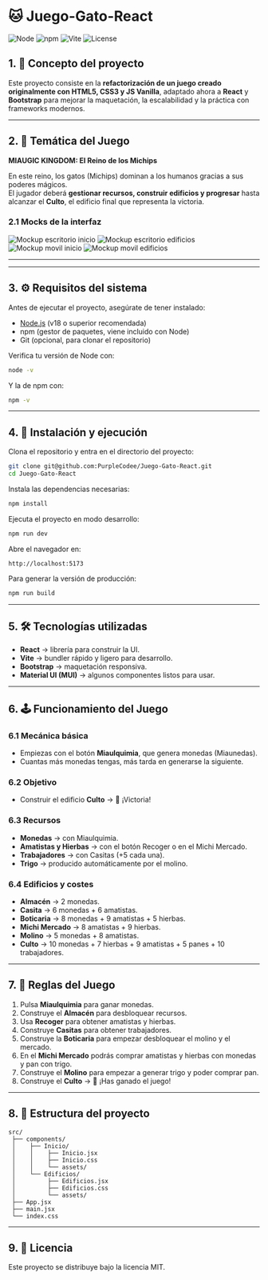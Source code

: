 # 🐱 Juego-Gato-React

![Node](https://img.shields.io/badge/Node.js-18.x-green)
![npm](https://img.shields.io/badge/npm-9.x-red)
![Vite](https://img.shields.io/badge/Vite-React-blueviolet)
![License](https://img.shields.io/badge/license-MIT-yellow)

## 1. 📌 Concepto del proyecto
Este proyecto consiste en la **refactorización de un juego creado originalmente con HTML5, CSS3 y JS Vanilla**, adaptado ahora a **React** y **Bootstrap** para mejorar la maquetación, la escalabilidad y la práctica con frameworks modernos.  

---

## 2. 🎨 Temática del Juego
**MIAUGIC KINGDOM: El Reino de los Michips**  

En este reino, los gatos (Michips) dominan a los humanos gracias a sus poderes mágicos.  
El jugador deberá **gestionar recursos, construir edificios y progresar** hasta alcanzar el **Culto**, el edificio final que representa la victoria.

### 2.1  Mocks de la interfaz
![Mockup escritorio inicio](./docs/Mocks%20juego%20React/Inicio_vista_pc.png)
![Mockup escritorio edificios](./docs/Mocks%20juego%20React/Edificios_vista_pc.png) 
![Mockup movil inicio](./docs/Mocks%20juego%20React/Inicio_vista_movil.png) 
![Mockup movil edificios](./docs/Mocks%20juego%20React/Edificios_vista_movil.png) 
    

---     
---

## 3. ⚙️ Requisitos del sistema
Antes de ejecutar el proyecto, asegúrate de tener instalado:  

- [Node.js](https://nodejs.org/) (v18 o superior recomendada)  
- npm (gestor de paquetes, viene incluido con Node)  
- Git (opcional, para clonar el repositorio)  

Verifica tu versión de Node con:  
```bash
node -v
```
Y la de npm con:  
```bash
npm -v
```

---

## 4. 🚀 Instalación y ejecución
Clona el repositorio y entra en el directorio del proyecto:  
```bash
git clone git@github.com:PurpleCodee/Juego-Gato-React.git
cd Juego-Gato-React
```

Instala las dependencias necesarias:  
```bash
npm install
```

Ejecuta el proyecto en modo desarrollo:  
```bash
npm run dev
```

Abre el navegador en:  
```
http://localhost:5173
```

Para generar la versión de producción:  
```bash
npm run build
```

---

## 5. 🛠️ Tecnologías utilizadas
- **React** → librería para construir la UI.  
- **Vite** → bundler rápido y ligero para desarrollo.  
- **Bootstrap** → maquetación responsiva.  
- **Material UI (MUI)** → algunos componentes listos para usar.  

---

## 6. 🕹️ Funcionamiento del Juego

### 6.1 Mecánica básica
- Empiezas con el botón **Miaulquimia**, que genera monedas (Miaunedas).  
- Cuantas más monedas tengas, más tarda en generarse la siguiente.  

### 6.2 Objetivo
- Construir el edificio **Culto** → 🎉 ¡Victoria!  

### 6.3 Recursos
- **Monedas** → con Miaulquimia.  
- **Amatistas y Hierbas** → con el botón Recoger o en el Michi Mercado.  
- **Trabajadores** → con Casitas (+5 cada una).  
- **Trigo** → producido automáticamente por el molino.  

### 6.4 Edificios y costes
- **Almacén** → 2 monedas.  
- **Casita** → 6 monedas + 6 amatistas.  
- **Boticaria** → 8 monedas + 9 amatistas + 5 hierbas.  
- **Michi Mercado** → 8 amatistas + 9 hierbas.  
- **Molino** → 5 monedas + 8 amatistas.  
- **Culto** → 10 monedas + 7 hierbas + 9 amatistas + 5 panes + 10 trabajadores.  

---

## 7. 📜 Reglas del Juego
1. Pulsa **Miaulquimia** para ganar monedas.  
2. Construye el **Almacén** para desbloquear recursos.  
3. Usa **Recoger** para obtener amatistas y hierbas.  
4. Construye **Casitas** para obtener trabajadores.  
5. Construye la **Boticaria** para empezar desbloquear el molino y el mercado.  
6. En el **Michi Mercado** podrás comprar amatistas y hierbas con monedas y pan con trigo.  
7. Construye el **Molino** para empezar a generar trigo y poder comprar pan.  
8. Construye el **Culto** → 🎉 ¡Has ganado el juego!  

---

## 8. 📂 Estructura del proyecto
```
src/
 ├── components/
 │    ├── Inicio/
 │    │    ├── Inicio.jsx
 │    │    ├── Inicio.css
 │    │    └── assets/
 │    └── Edificios/
 │         ├── Edificios.jsx
 │         ├── Edificios.css
 │         └── assets/
 ├── App.jsx
 ├── main.jsx
 └── index.css
```

---

## 9. 📜 Licencia
Este proyecto se distribuye bajo la licencia MIT.  
